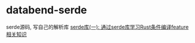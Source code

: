 # databend-serde
serde源码, 写自己的解析库
[serde库(一): 通过serde库学习Rust条件编译feature相关知识](https://mp.weixin.qq.com/s/Vbu3X6z88I4K9IzSLLDQHA)

